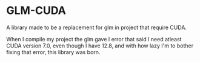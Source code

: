 # GLM-CUDA
A library made to be a replacement for glm in project that require CUDA.

When I compile my project the glm gave I error that said I need atleast CUDA version 7.0, even though I have 12.8, and with how lazy I'm to bother fixing that error, this library was born.